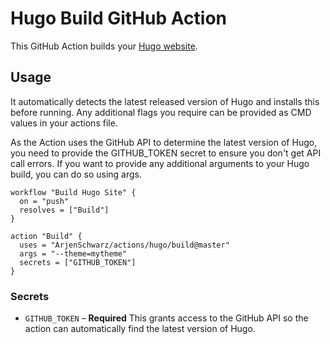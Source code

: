 # Hugo Build GitHub Action

This GitHub Action builds your [Hugo website](https://gohugo.io).

## Usage

It automatically detects the latest released version of Hugo and installs this before running. Any additional flags you require can be provided as CMD values in your actions file.

As the Action uses the GitHub API to determine the latest version of Hugo, you need to provide the GITHUB_TOKEN secret to ensure you don't get API call errors. If you want to provide any additional arguments to your Hugo build, you can do so using args.

```hcl
workflow "Build Hugo Site" {
  on = "push"
  resolves = ["Build"]
}

action "Build" {
  uses = "ArjenSchwarz/actions/hugo/build@master"
  args = "--theme=mytheme"
  secrets = ["GITHUB_TOKEN"]
}
```

### Secrets

- `GITHUB_TOKEN` – **Required** This grants access to the GitHub API so the action can automatically find the latest version of Hugo.
